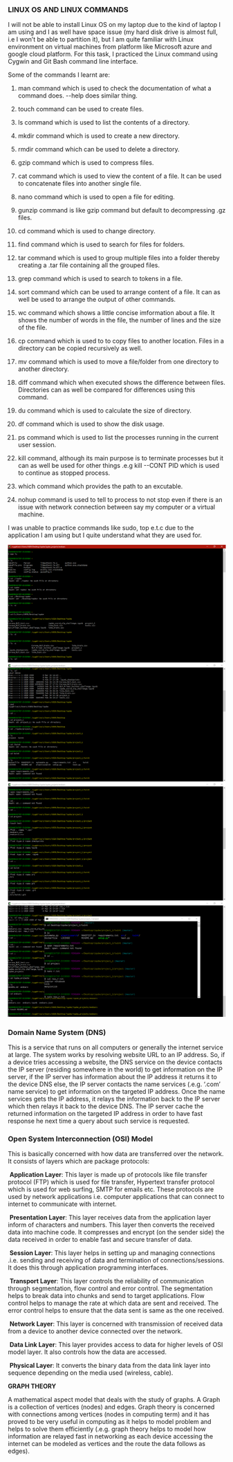 ### **LINUX OS AND LINUX COMMANDS**

I will not be able to install Linux OS on my laptop due to the kind of laptop I am using and I as well have space issue (my hard disk drive is almost full, i.e I won’t be able to partition it), but I am quite familiar with Linux environment on virtual machines from platform like Microsoft azure and google cloud platform. For this task, I practiced the Linux command using Cygwin and Git Bash command line interface.

 

Some of the commands I learnt are:

1.   man <command> command which is used to check the documentation of what a command does. <command> --help does similar thing.

2.   touch command can be used to create files.

3.   ls command which is used to list the contents of a directory.

4.   mkdir command which is used to create a new directory.

5.   rmdir command which can be used to delete a directory.

6.   gzip command which is used to compress files.

7.   cat command which is used to view the content of a file. It can be used to concatenate files into another single file.

8.   nano command which is used to open a file for editing.

9.   gunzip command is like gzip command but default to decompressing .gz files.

10. cd command which is used to change directory.

11. find command which is used to search for files for folders.

12. tar command which is used to group multiple files into a folder thereby creating a .tar file containing all the grouped files.

13. grep command which is used to search to tokens in a file.

14. sort command which can be used to arrange content of a file. It can as well be used to arrange the output of other commands.

15. wc command which shows a little concise imformation about a file. It shows the number of words in the file, the number of lines and the size of the file.

16. cp command which is used to to copy files to another location. Files in a directory can be copied recursively as well.

17. mv command which is used to move a file/folder from one directory to another directory.

18. diff command which when executed shows the difference between files. Directories can as well be compared for differences using this command.

19. du command which is used to calculate the size of directory.

20. df command which is used to show the disk usage.

21. ps command which is used to list the processes running in the current user session.

22. kill command, although its main purpose is to terminate processes but it can as well be used for other things .e.g kill --CONT PID which is used to continue as stopped process.

23. which command which provides the path to an excutable.

24. nohup command is used to tell to process to not stop even if there is an issue with network connection between say my computer or a virtual machine.

I was unable to practice commands like sudo, top e.t.c due to the application I am using but I quite understand what they are used for.

![linux_command1](https://github.com/Yodeman/iqube_projects/blob/main/review_learn/linux_command1.png)![linux_command2](https://github.com/Yodeman/iqube_projects/blob/main/review_learn/linux_command2.png)![linux_command3](https://github.com/Yodeman/iqube_projects/blob/main/review_learn/linux_command3.png)![linux_command4](https://github.com/Yodeman/iqube_projects/blob/main/review_learn/linux_command4.png)







### **Domain Name System (DNS)**

This is a service that runs on all computers or generally the internet service at large. The system works by resolving website URL to an IP address. So, if a device tries accessing a website, the DNS service on the device contacts the IP server (residing somewhere in the world) to get information on the IP server, if the IP server has information about the IP address it returns it to the device DNS else, the IP server contacts the name services (.e.g. ‘.com’ name service) to get information on the targeted IP address. Once the name services gets the IP address, it relays the information back to the IP server which then relays it back to the device DNS. The IP server cache the returned information on the targeted IP address in order to have fast response he next time a query about such service is requested.

 

### **Open System Interconnection (OSI) Model**

This is basically concerned with how data are transferred over the network. It consists of layers which are package protocols:

​     **Application Layer**: This layer is made up of protocols like file transfer protocol (FTP) which is used for file transfer, Hypertext transfer protocol which is used for web surfing, SMTP for emails etc. These protocols are used by network applications i.e. computer applications that can connect to internet to communicate with internet. 

​     **Presentation Layer**: This layer receives data from the application layer inform of characters and numbers. This layer then converts the received data into machine code. It compresses and encrypt (on the sender side) the data received in order to enable fast and secure transfer of data.

​     **Session Layer**: This layer helps in setting up and managing connections .i.e. sending and receiving of data and termination of connections/sessions. It does this through application programming interfaces.

​     **Transport Layer**: This layer controls the reliability of communication through segmentation, flow control and error control. The segmentation helps to break data into chunks and send to target applications. Flow control helps to manage the rate at which data are sent and received. The error control helps to ensure that the data sent is same as the one received.

​     **Network Layer**: This layer is concerned with transmission of received data from a device to another device connected over the network.

​     **Data Link Layer**: This layer provides access to data for higher levels of OSI model layer. It also controls how the data are accessed.

​     **Physical Layer**: It converts the binary data from the data link layer into sequence depending on the media used (wireless, cable).

 

**GRAPH THEORY**

A mathematical aspect model that deals with the study of graphs. A Graph is a collection of vertices (nodes) and edges. Graph theory is concerned with connections among vertices (nodes in computing term) and it has proved to be very useful in computing as it helps to model problem and helps to solve them efficiently (.e.g. graph theory helps to model how information are relayed fast in networking as each device accessing the internet can be modeled as vertices and the route the data follows as edges).
